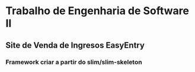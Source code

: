# Trabalho de Engenharia de Software II
## Site de Venda de Ingresos EasyEntry
### Framework criar a partir do slim/slim-skeleton

